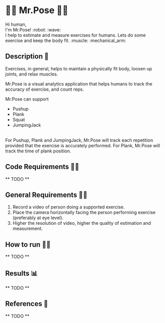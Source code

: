 # :weight_lifting_man: Mr.Pose :weight_lifting_woman:

<p>
Hi human, <br>
I'm Mr.Pose! :robot: :wave: <br>
I help to estimate and measure exercises for humans. Lets do some exercise and keep the body fit. :muscle: :mechanical_arm:
</p>

## Description :scroll:

Exercises, in general, helps to maintain a physically fit body, loosen up joints, and relax muscles.

Mr.Pose is a visual analytics application that helps humans to track the accuracy of exercise, and count reps. <br>

Mr.Pose can support <br>
* Pushup
* Plank
* Squat
* JumpingJack
<br>
For Pushup, Plank and JumpingJack, Mr.Pose will track each repetition provided that the exercise is accurately performed.
For Plank, Mr.Pose will track the time of plank position.

## Code Requirements :mage_woman:
** TODO **

## General Requirements :mage_man:
1. Record a video of person doing a supported exercise.
2. Place the camera horizontally facing the person performing exercise (preferably at eye level).
3. Higher the resolution of video, higher the quality of estimation and measurement.

## How to run :running_man:
** TODO **

## Results :bar_chart:
** TODO **

## References :page_facing_up:
** TODO **
